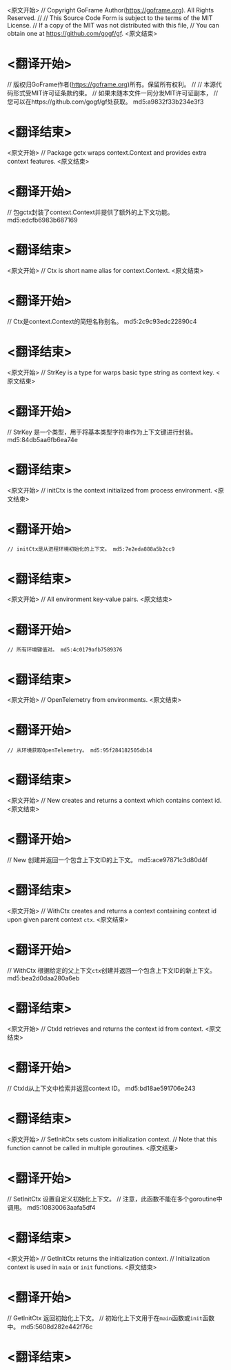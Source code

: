 
<原文开始>
// Copyright GoFrame Author(https://goframe.org). All Rights Reserved.
//
// This Source Code Form is subject to the terms of the MIT License.
// If a copy of the MIT was not distributed with this file,
// You can obtain one at https://github.com/gogf/gf.
<原文结束>

# <翻译开始>
// 版权归GoFrame作者(https://goframe.org)所有。保留所有权利。
//
// 本源代码形式受MIT许可证条款约束。
// 如果未随本文件一同分发MIT许可证副本，
// 您可以在https://github.com/gogf/gf处获取。 md5:a9832f33b234e3f3
# <翻译结束>


<原文开始>
// Package gctx wraps context.Context and provides extra context features.
<原文结束>

# <翻译开始>
// 包gctx封装了context.Context并提供了额外的上下文功能。 md5:edcfb6983b687169
# <翻译结束>


<原文开始>
// Ctx is short name alias for context.Context.
<原文结束>

# <翻译开始>
// Ctx是context.Context的简短名称别名。 md5:2c9c93edc22890c4
# <翻译结束>


<原文开始>
// StrKey is a type for warps basic type string as context key.
<原文结束>

# <翻译开始>
// StrKey 是一个类型，用于将基本类型字符串作为上下文键进行封装。 md5:84db5aa6fb6ea74e
# <翻译结束>


<原文开始>
// initCtx is the context initialized from process environment.
<原文结束>

# <翻译开始>
	// initCtx是从进程环境初始化的上下文。 md5:7e2eda888a5b2cc9
# <翻译结束>


<原文开始>
// All environment key-value pairs.
<原文结束>

# <翻译开始>
	// 所有环境键值对。 md5:4c0179afb7589376
# <翻译结束>


<原文开始>
// OpenTelemetry from environments.
<原文结束>

# <翻译开始>
	// 从环境获取OpenTelemetry。 md5:95f284182505db14
# <翻译结束>


<原文开始>
// New creates and returns a context which contains context id.
<原文结束>

# <翻译开始>
// New 创建并返回一个包含上下文ID的上下文。 md5:ace97871c3d80d4f
# <翻译结束>


<原文开始>
// WithCtx creates and returns a context containing context id upon given parent context `ctx`.
<原文结束>

# <翻译开始>
// WithCtx 根据给定的父上下文`ctx`创建并返回一个包含上下文ID的新上下文。 md5:bea2d0daa280a6eb
# <翻译结束>


<原文开始>
// CtxId retrieves and returns the context id from context.
<原文结束>

# <翻译开始>
// CtxId从上下文中检索并返回context ID。 md5:bd18ae591706e243
# <翻译结束>


<原文开始>
// SetInitCtx sets custom initialization context.
// Note that this function cannot be called in multiple goroutines.
<原文结束>

# <翻译开始>
// SetInitCtx 设置自定义初始化上下文。
// 注意，此函数不能在多个goroutine中调用。 md5:10830063aafa5df4
# <翻译结束>


<原文开始>
// GetInitCtx returns the initialization context.
// Initialization context is used in `main` or `init` functions.
<原文结束>

# <翻译开始>
// GetInitCtx 返回初始化上下文。
// 初始化上下文用于在`main`函数或`init`函数中。 md5:5608d282e442f76c
# <翻译结束>

